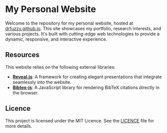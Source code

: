 # My Personal Website

Welcome to the repository for my personal website, hosted at [drfuzzy.github.io](https://github.com/drfuzzy/drfuzzy.github.io). This site showcases my portfolio, research interests, and various projects. It's built with cutting-edge web technologies to provide a dynamic, responsive, and interactive experience.

## Resources

This website relies on the following external libraries:
- **[Reveal.js](https://github.com/hakimel/reveal.js)**: A framework for creating elegant presentations that integrate seamlessly into the website.
- **[Bibtex-js](https://github.com/pcooksey/bibtex-js)**: A JavaScript library for rendering BibTeX citations directly in the browser.

## Licence

This project is licensed under the MIT Licence. See the [LICENCE](LICENCE) file for more details.